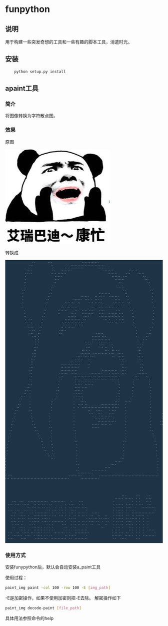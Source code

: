 # funpython

## 说明

用于构建一些突发奇想的工具和一些有趣的脚本工具，消遣时光。

## 安装
```bash
    python setup.py install
```
## apaint工具
### 简介
将图像转换为字符散点图。
### 效果
原图

![template_img](https://github.com/lipopo/funpython/blob/develop/templates/template_img.png)

转换成

![template_translate](https://github.com/lipopo/funpython/blob/develop/templates/template_translate.png)

### 使用方式
安装funypython后，默认会自动安装a_paint工具

使用过程：
```bash
paint_img paint -col 100 -row 100 -E [img_path]
```

-E是加密操作，如果不使用加密则把-E去除。
解密操作如下
```bash
paint_img decode-paint [file_path]
```

具体用法参照命令的help
